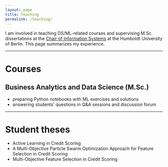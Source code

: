 ```yaml
---
layout: page
title: Teaching
permalink: /teaching/
---
```


I am involved in teaching DS/ML-related courses and supervising M.Sc. dissertations at the [Chair of Information Systems](https://www.wiwi.hu-berlin.de/en/Professorships/bwl/wi/personen-en/nikita-kozodoi-m-sc/nikita-kozodoi-m-sc) at the Humboldt University of Berlin. This page summarizes my experience.

---

# Courses

## Business Analytics and Data Science (M.Sc.)

- preparing Python notebooks with ML exercises and solutions
- answering students' questions in Q&A sessions and discussion forum

---

# Student theses

- Active Learning in Credit Scoring
- A Multi-Objective Particle Swarm Optimization Approach for Feature Selection in Credit Scoring
- Multi-Objective Feature Selection in Credit Scoring
